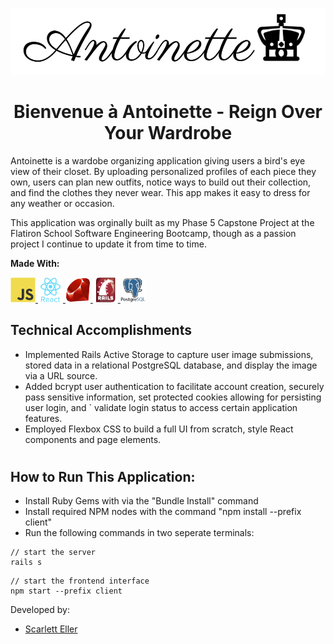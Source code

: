 <p align="center">
<img src='Antoinette Wardrobe.PNG' width='700'>
</p>

<h1 align="center">Bienvenue à Antoinette - Reign Over Your Wardrobe</h1>

<p>Antoinette is a wardobe organizing application giving users a bird's eye view of their closet. By uploading personalized profiles of each piece they own, users
  can plan new outfits, notice ways to build out their collection, and find the clothes they never wear. This app makes it easy to dress for any weather or occasion.</p>
<p>This application was orginally built as my Phase 5 Capstone Project at the Flatiron School Software Engineering Bootcamp, though as a passion project I continue to update it from time to time.</p>

**Made With:** 

<a href="https://developer.mozilla.org/en-US/docs/Web/JavaScript" target="_blank" rel="noreferrer"> <img src="https://raw.githubusercontent.com/devicons/devicon/master/icons/javascript/javascript-original.svg" alt="javascript" width="40" height="40"/> </a> 
  <a href="https://reactjs.org/" target="_blank" rel="noreferrer"> <img src="https://raw.githubusercontent.com/devicons/devicon/master/icons/react/react-original-wordmark.svg" alt="react" width="40" height="40"/> </a> 
  <a href="https://www.ruby-lang.org/en/" target="_blank" rel="noreferrer"> <img src="https://raw.githubusercontent.com/devicons/devicon/master/icons/ruby/ruby-original.svg" alt="ruby" width="40" height="40"/> </a>
   <a href="https://rubyonrails.org" target="_blank" rel="noreferrer"> <img src="https://raw.githubusercontent.com/devicons/devicon/master/icons/rails/rails-original-wordmark.svg" alt="rails" width="40" height="40"/> </a> 
    <a href="https://www.postgresql.org" target="_blank" rel="noreferrer"> <img src="https://raw.githubusercontent.com/devicons/devicon/master/icons/postgresql/postgresql-original-wordmark.svg" alt="postgresql" width="40" height="40"/> </a>
    
## Technical Accomplishments

* Implemented Rails Active Storage to capture user image submissions, stored data in a relational PostgreSQL database, and display the image via a URL source. 
* Added bcrypt user authentication to facilitate account creation, securely pass sensitive information, set protected cookies allowing for persisting user login, and ` validate login status to access certain application features.
* Employed Flexbox CSS to build a full UI from scratch, style React components and page elements. 

#
## How to Run This Application:
* Install Ruby Gems with via the "Bundle Install" command
* Install required NPM nodes with the command "npm install --prefix client"
* Run the following commands in two seperate terminals:

```
// start the server
rails s 
```

```
// start the frontend interface
npm start --prefix client 
```

Developed by: 
* [Scarlett Eller](https://github.com/ScarlettEller1715) 
